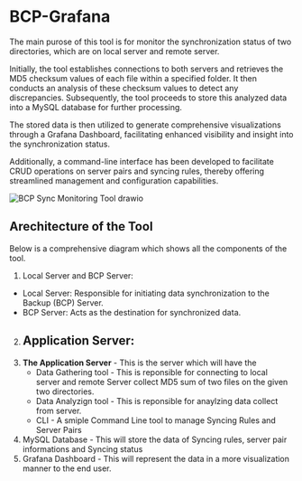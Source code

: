 # BCP-Grafana

The main purose of this tool is for monitor the synchronization status of two directories, which are on local server and remote server.

Initially, the tool establishes connections to both servers and retrieves the MD5 checksum values of each file within a specified folder. It then conducts an analysis of these checksum values to detect any discrepancies. Subsequently, the tool proceeds to store this analyzed data into a MySQL database for further processing.

The stored data is then utilized to generate comprehensive visualizations through a Grafana Dashboard, facilitating enhanced visibility and insight into the synchronization status.

Additionally, a command-line interface has been developed to facilitate CRUD operations on server pairs and syncing rules, thereby offering streamlined management and configuration capabilities.

![BCP Sync Monitoring Tool drawio](https://github.com/PasinduBhagya/BCP-Grafana/assets/63937160/4e2a7c8f-9137-4e29-9b7d-8e68d2db936a)

## Arechitecture of the Tool

Below is a comprehensive diagram which shows all the components of the tool.

1. Local Server and BCP Server:
  - Local Server: Responsible for initiating data synchronization to the Backup (BCP) Server.
  - BCP Server: Acts as the destination for synchronized data.
2. Application Server:
   -   
5. **The Application Server** - This is the server which will have the
   - Data Gathering tool - This is reponsible for connecting to local server and remote Server collect MD5 sum of two files on the given two directories.
   - Data Analyzign tool - This is reponsible for anaylzing data collect from server.
   - CLI - A smiple Command Line tool to manage Syncing Rules and Server Pairs
6. MySQL Database - This will store the data of Syncing rules, server pair informations and Syncing status
7. Grafana Dashboard - This will represent the data in a more visualization manner to the end user.
   
